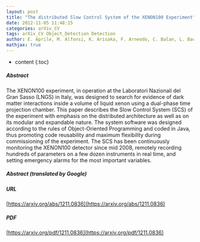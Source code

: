 ```yaml
---
layout: post
title: "The distributed Slow Control System of the XENON100 Experiment"
date: 2012-11-05 11:48:15
categories: arXiv_CV
tags: arXiv_CV Object_Detection Detection
author: E. Aprile, M. Alfonsi, K. Arisaka, F. Arneodo, C. Balan, L. Baudis, A. Behrens, P. Beltrame, K. Bokeloh, E. Brown, G. M. Bruno, R. Budnik, M. Le Calloch, J. M. Cardoso, W.-T. Chen, B. Choi, H. Contreras, J.-P. Cussonneau, M. P. Decowski, E. Duchovni, S. Fattori, A. D. Ferella, W. Fulgione, F. Gao, M. Garbini, K.-L. Giboni, L. Goetzke, C. Grignon, E. Gross, W. Hampel, D.N. McKinsey, A. Kish, J. Lamblin, R. F. Lang, C. Levy, K. E. Lim, Q. Lin, S. Lindemann, M. Lindner, J. A. M. Lopes, K. Lung, A. Manzur, T. Marrodán Undagoitia, F. V. Massoli, Y. Mei, A. J. Melgarejo Fernandez, Y. Meng, A. Molinario, E. Nativ, K. Ni, U. Oberlack, S. E. A. Orrigo, E. Pantic, J. V. Patricio, R. Persiani, G. Plante, N. Priel, A. C. C. Ribeiro, A. Rizzo, S. Rosendahl, J. M. F. dos Santos, G. Sartorelli, J. Schreiner,  et al. (12 additional authors not shown)
mathjax: true
---
```


* content
{:toc}

##### Abstract
The XENON100 experiment, in operation at the Laboratori Nazionali del Gran Sasso (LNGS) in Italy, was designed to search for evidence of dark matter interactions inside a volume of liquid xenon using a dual-phase time projection chamber. This paper describes the Slow Control System (SCS) of the experiment with emphasis on the distributed architecture as well as on its modular and expandable nature. The system software was designed according to the rules of Object-Oriented Programming and coded in Java, thus promoting code reusability and maximum flexibility during commissioning of the experiment. The SCS has been continuously monitoring the XENON100 detector since mid 2008, remotely recording hundreds of parameters on a few dozen instruments in real time, and setting emergency alarms for the most important variables.

##### Abstract (translated by Google)


##### URL
[https://arxiv.org/abs/1211.0836](https://arxiv.org/abs/1211.0836)

##### PDF
[https://arxiv.org/pdf/1211.0836](https://arxiv.org/pdf/1211.0836)

